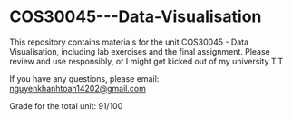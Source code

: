 # COS30045---Data-Visualisation
This repository contains materials for the unit COS30045 - Data Visualisation, including lab exercises and the final assignment. 
Please review and use responsibly, or I might get kicked out of my university T.T

If you have any questions, please email: nguyenkhanhtoan14202@gmail.com

Grade for the total unit: 91/100


